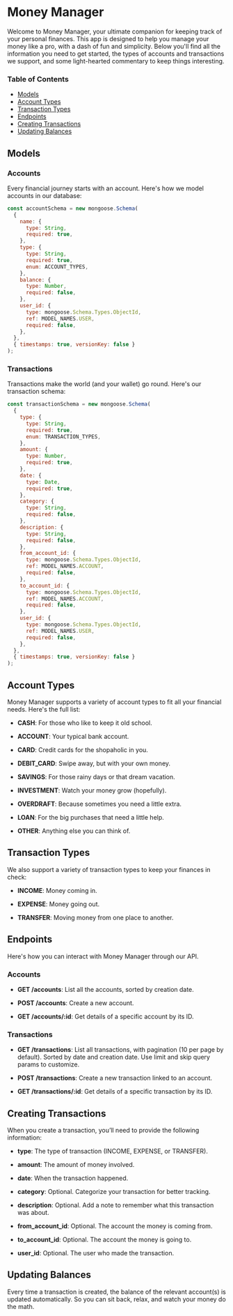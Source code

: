 # Money Manager

Welcome to Money Manager, your ultimate companion for keeping track of your personal finances. This app is designed to help you manage your money like a pro, with a dash of fun and simplicity. Below you'll find all the information you need to get started, the types of accounts and transactions we support, and some light-hearted commentary to keep things interesting.

### Table of Contents

- [Models](#models)
- [Account Types](#account-types)
- [Transaction Types](#transaction-types)
- [Endpoints](#endpoints)
- [Creating Transactions](#creating-transactions)
- [Updating Balances](#updating-balances)

## Models

### Accounts

Every financial journey starts with an account. Here's how we model accounts in our database:

```javascript
const accountSchema = new mongoose.Schema(
  {
    name: {
      type: String,
      required: true,
    },
    type: {
      type: String,
      required: true,
      enum: ACCOUNT_TYPES,
    },
    balance: {
      type: Number,
      required: false,
    },
    user_id: {
      type: mongoose.Schema.Types.ObjectId,
      ref: MODEL_NAMES.USER,
      required: false,
    },
  },
  { timestamps: true, versionKey: false }
);
```

### Transactions

Transactions make the world (and your wallet) go round. Here's our transaction schema:

```javascript
const transactionSchema = new mongoose.Schema(
  {
    type: {
      type: String,
      required: true,
      enum: TRANSACTION_TYPES,
    },
    amount: {
      type: Number,
      required: true,
    },
    date: {
      type: Date,
      required: true,
    },
    category: {
      type: String,
      required: false,
    },
    description: {
      type: String,
      required: false,
    },
    from_account_id: {
      type: mongoose.Schema.Types.ObjectId,
      ref: MODEL_NAMES.ACCOUNT,
      required: false,
    },
    to_account_id: {
      type: mongoose.Schema.Types.ObjectId,
      ref: MODEL_NAMES.ACCOUNT,
      required: false,
    },
    user_id: {
      type: mongoose.Schema.Types.ObjectId,
      ref: MODEL_NAMES.USER,
      required: false,
    },
  },
  { timestamps: true, versionKey: false }
);
```

## Account Types

Money Manager supports a variety of account types to fit all your financial needs. Here's the full list:

- **CASH**: For those who like to keep it old school.

- **ACCOUNT**: Your typical bank account.

- **CARD**: Credit cards for the shopaholic in you.

- **DEBIT_CARD**: Swipe away, but with your own money.

- **SAVINGS**: For those rainy days or that dream vacation.

- **INVESTMENT**: Watch your money grow (hopefully).

- **OVERDRAFT**: Because sometimes you need a little extra.

- **LOAN**: For the big purchases that need a little help.

- **OTHER**: Anything else you can think of.

## Transaction Types

We also support a variety of transaction types to keep your finances in check:

- **INCOME**: Money coming in.

- **EXPENSE**: Money going out.

- **TRANSFER**: Moving money from one place to another.

## Endpoints

Here's how you can interact with Money Manager through our API.

### Accounts

- **GET /accounts**: List all the accounts, sorted by creation date.

- **POST /accounts**: Create a new account.

- **GET /accounts/:id**: Get details of a specific account by its ID.

### Transactions

- **GET /transactions**: List all transactions, with pagination (10 per page by default). Sorted by date and creation date. Use limit and skip query params to customize.

- **POST /transactions**: Create a new transaction linked to an account.

- **GET /transactions/:id**: Get details of a specific transaction by its ID.

## Creating Transactions

When you create a transaction, you’ll need to provide the following information:

- **type**: The type of transaction (INCOME, EXPENSE, or TRANSFER).

- **amount**: The amount of money involved.

- **date**: When the transaction happened.

- **category**: Optional. Categorize your transaction for better tracking.

- **description**: Optional. Add a note to remember what this transaction was about.

- **from_account_id**: Optional. The account the money is coming from.

- **to_account_id**: Optional. The account the money is going to.

- **user_id**: Optional. The user who made the transaction.

## Updating Balances

Every time a transaction is created, the balance of the relevant account(s) is updated automatically. So you can sit back, relax, and watch your money do the math.
